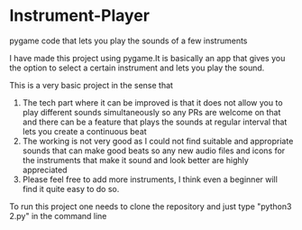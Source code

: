 # Instrument-Player
pygame code that lets you play the sounds of a few instruments

I have made this project using pygame.It is basically an app that gives you the option to select a certain instrument and lets you play the sound.

This is a very basic project in the sense that 
1. The tech part where it can be improved is that it does not allow you to play different sounds simultaneously so any PRs are welcome on that and there can be a feature that plays the sounds at regular interval that lets you create a continuous beat
2. The working is not very good as I could not find suitable and appropriate sounds that can make good beats so any new audio files and icons for the instruments that make it sound and look better are highly appreciated
3. Please feel free to add more instruments, I think even a beginner will find it quite easy to do so.

To run this project one needs to clone the repository and just type "python3 2.py" in the command line

